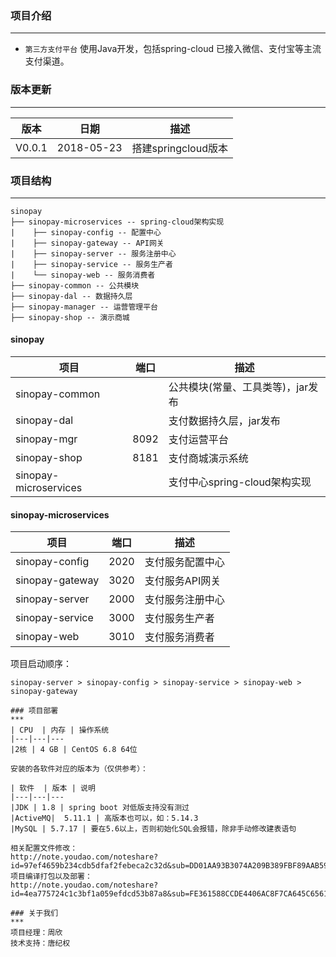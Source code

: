 ### 项目介绍
******

- `第三方支付平台` 使用Java开发，包括spring-cloud 已接入微信、支付宝等主流支付渠道。

### 版本更新
***

版本 |日期 |描述
------- | ------- | -------
V0.0.1 |2018-05-23 |搭建springcloud版本


### 项目结构
***
```
sinopay
├── sinopay-microservices -- spring-cloud架构实现
|    ├── sinopay-config -- 配置中心
|    ├── sinopay-gateway -- API网关
|    ├── sinopay-server -- 服务注册中心
|    ├── sinopay-service -- 服务生产者
|    └── sinopay-web -- 服务消费者
├── sinopay-common -- 公共模块
├── sinopay-dal -- 数据持久层
├── sinopay-manager -- 运营管理平台
├── sinopay-shop -- 演示商城
```

#### sinopay
| 项目  | 端口 | 描述
|---|---|---
|sinopay-common |  | 公共模块(常量、工具类等)，jar发布
|sinopay-dal |  | 支付数据持久层，jar发布
|sinopay-mgr | 8092 | 支付运营平台
|sinopay-shop | 8181 | 支付商城演示系统
|sinopay-microservices |  | 支付中心spring-cloud架构实现
#### sinopay-microservices
| 项目  | 端口 | 描述
|---|---|---
|sinopay-config | 2020 | 支付服务配置中心
|sinopay-gateway | 3020 | 支付服务API网关
|sinopay-server | 2000 | 支付服务注册中心
|sinopay-service | 3000 | 支付服务生产者
|sinopay-web | 3010 | 支付服务消费者
项目启动顺序：
```
sinopay-server > sinopay-config > sinopay-service > sinopay-web > sinopay-gateway
```

```
### 项目部署
***
| CPU  | 内存 | 操作系统
|---|---|---
|2核 | 4 GB | CentOS 6.8 64位

安装的各软件对应的版本为（仅供参考）：

| 软件  | 版本 | 说明
|---|---|---
|JDK | 1.8 | spring boot 对低版支持没有测过
|ActiveMQ|  5.11.1 | 高版本也可以，如：5.14.3
|MySQL | 5.7.17 | 要在5.6以上，否则初始化SQL会报错，除非手动修改建表语句

相关配置文件修改：
http://note.youdao.com/noteshare?id=97ef4659b234cdb5dfaf2febeca2c32d&sub=DD01AA93B3074A209B389FBF89AAB59A
项目编译打包以及部署：
http://note.youdao.com/noteshare?id=4ea775724c1c3bf1a059efdcd53b87a8&sub=FE361588CCDE4406AC8F7CA645C65616

### 关于我们
***
项目经理：周欣
技术支持：唐纪权